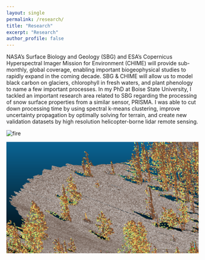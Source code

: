 ```yaml
---
layout: single
permalink: /research/
title: "Research"
excerpt: "Research"
author_profile: false
---
```


NASA’s Surface Biology and Geology (SBG) and ESA’s Copernicus Hyperspectral Imager Mission for Environment (CHIME) will provide sub-monthly, global coverage, enabling important biogeophysical studies to rapidly expand in the coming decade. SBG & CHIME will allow us to model black carbon on glaciers, chlorophyll in fresh waters, and plant phenology to name a few important processes. In my PhD at Boise State University, I tackled an important research area related to SBG regarding the processing of snow surface properties from a similar sensor, PRISMA. I was able to cut down processing time by using spectral k-means clustering, improve uncertainty propagation by optimally solving for terrain, and create new validation datasets by high resolution helicopter-borne lidar remote sensing.


![fire](https://raw.githubusercontent.com/brentwilder/brentwilder.github.io/master/assets/images/20220407_124717.jpg)

![lidar](https://raw.githubusercontent.com/brentwilder/brentwilder.github.io/master/assets/images/lidar-mores.png)


